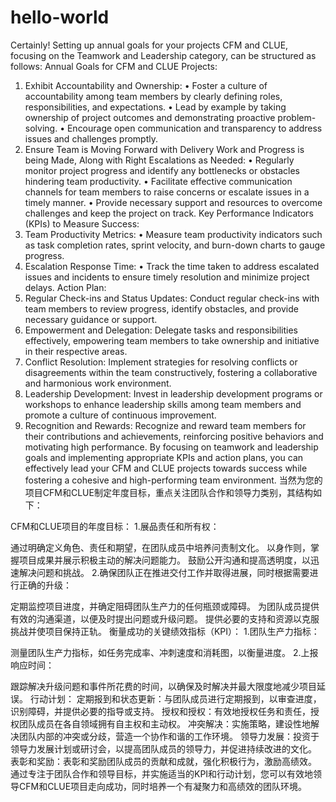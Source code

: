 # hello-world

Certainly! Setting up annual goals for your projects CFM and CLUE, focusing on the Teamwork and Leadership category, can be structured as follows:
Annual Goals for CFM and CLUE Projects:
1. Exhibit Accountability and Ownership:
•	Foster a culture of accountability among team members by clearly defining roles, responsibilities, and expectations.
•	Lead by example by taking ownership of project outcomes and demonstrating proactive problem-solving.
•	Encourage open communication and transparency to address issues and challenges promptly.
2. Ensure Team is Moving Forward with Delivery Work and Progress is being Made, Along with Right Escalations as Needed:
•	Regularly monitor project progress and identify any bottlenecks or obstacles hindering team productivity.
•	Facilitate effective communication channels for team members to raise concerns or escalate issues in a timely manner.
•	Provide necessary support and resources to overcome challenges and keep the project on track.
Key Performance Indicators (KPIs) to Measure Success:
1. Team Productivity Metrics:
•	Measure team productivity indicators such as task completion rates, sprint velocity, and burn-down charts to gauge progress.
2. Escalation Response Time:
•	Track the time taken to address escalated issues and incidents to ensure timely resolution and minimize project delays.
Action Plan:
1.	Regular Check-ins and Status Updates: Conduct regular check-ins with team members to review progress, identify obstacles, and provide necessary guidance or support.
2.	Empowerment and Delegation: Delegate tasks and responsibilities effectively, empowering team members to take ownership and initiative in their respective areas.
3.	Conflict Resolution: Implement strategies for resolving conflicts or disagreements within the team constructively, fostering a collaborative and harmonious work environment.
4.	Leadership Development: Invest in leadership development programs or workshops to enhance leadership skills among team members and promote a culture of continuous improvement.
5.	Recognition and Rewards: Recognize and reward team members for their contributions and achievements, reinforcing positive behaviors and motivating high performance.
By focusing on teamwork and leadership goals and implementing appropriate KPIs and action plans, you can effectively lead your CFM and CLUE projects towards success while fostering a cohesive and high-performing team environment.
当然为您的项目CFM和CLUE制定年度目标，重点关注团队合作和领导力类别，其结构如下：

CFM和CLUE项目的年度目标：
1.展品责任和所有权：

通过明确定义角色、责任和期望，在团队成员中培养问责制文化。
以身作则，掌握项目成果并展示积极主动的解决问题能力。
鼓励公开沟通和提高透明度，以迅速解决问题和挑战。
2.确保团队正在推进交付工作并取得进展，同时根据需要进行正确的升级：

定期监控项目进度，并确定阻碍团队生产力的任何瓶颈或障碍。
为团队成员提供有效的沟通渠道，以便及时提出问题或升级问题。
提供必要的支持和资源以克服挑战并使项目保持正轨。
衡量成功的关键绩效指标（KPI）：
1.团队生产力指标：

测量团队生产力指标，如任务完成率、冲刺速度和消耗图，以衡量进度。
2.上报响应时间：

跟踪解决升级问题和事件所花费的时间，以确保及时解决并最大限度地减少项目延误。
行动计划：
定期报到和状态更新：与团队成员进行定期报到，以审查进度，识别障碍，并提供必要的指导或支持。
授权和授权：有效地授权任务和责任，授权团队成员在各自领域拥有自主权和主动权。
冲突解决：实施策略，建设性地解决团队内部的冲突或分歧，营造一个协作和谐的工作环境。
领导力发展：投资于领导力发展计划或研讨会，以提高团队成员的领导力，并促进持续改进的文化。
表彰和奖励：表彰和奖励团队成员的贡献和成就，强化积极行为，激励高绩效。
通过专注于团队合作和领导目标，并实施适当的KPI和行动计划，您可以有效地领导CFM和CLUE项目走向成功，同时培养一个有凝聚力和高绩效的团队环境。



